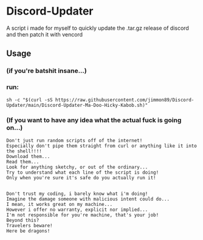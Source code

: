 # Discord-Updater
A script i made for myself to quickly update the .tar.gz release of discord and then patch it with vencord
## Usage
### (if you're batshit insane...)
### run:
```
sh -c "$(curl -sS https://raw.githubusercontent.com/jimmon89/Discord-Updater/main/Discord-Updater-Ma-Doo-Hicky-Kabob.sh)"
```

### (If you want to have any idea what the actual fuck is going on...)
```
Don't just run random scripts off of the internet!
Especially don't pipe them straight from curl or anything like it into the shell!!!!
Download them...
Read them...
Look for anything sketchy, or out of the ordinary...
Try to understand what each line of the script is doing!
Only when you're sure it's safe do you actually run it!


Don't trust my coding, i barely know what i'm doing!
Imagine the damage someone with malicious intent could do...
I mean, it works great on my machine...
However i offer no warranty, explicit nor implied...
I'm not responsible for you're machine, that's your job!
Beyond this?
Travelers beware!
Here be dragons!
```
